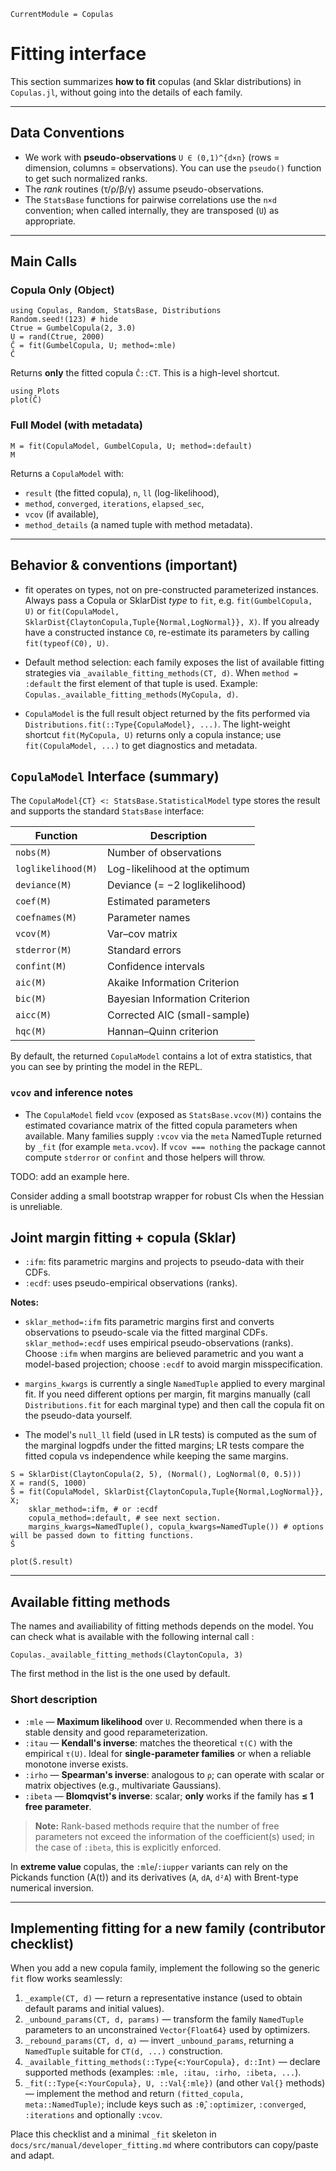 ```@meta
CurrentModule = Copulas
```

# Fitting interface

This section summarizes **how to fit** copulas (and Sklar distributions) in `Copulas.jl`, without going into the details of each family.

---

## Data Conventions

* We work with **pseudo-observations** `U ∈ (0,1)^{d×n}` (rows = dimension, columns = observations). You can use the `pseudo()` function to get such normalized ranks. 
* The *rank* routines (τ/ρ/β/γ) assume pseudo-observations.
* The `StatsBase` functions for pairwise correlations use the `n×d` convention; when called internally, they are transposed (`U`) as appropriate.

---

## Main Calls

### Copula Only (Object)

```@example fitting_interface
using Copulas, Random, StatsBase, Distributions
Random.seed!(123) # hide
Ctrue = GumbelCopula(2, 3.0)
U = rand(Ctrue, 2000)
Ĉ = fit(GumbelCopula, U; method=:mle)
Ĉ
```

Returns **only** the fitted copula `Ĉ::CT`. This is a high-level shortcut.

```@example fitting_interface
using Plots
plot(Ĉ)
```

### Full Model (with metadata)

```@example fitting_interface
M = fit(CopulaModel, GumbelCopula, U; method=:default)
M
```

Returns a `CopulaModel` with:

* `result` (the fitted copula), `n`, `ll` (log-likelihood),
* `method`, `converged`, `iterations`, `elapsed_sec`,
* `vcov` (if available),
* `method_details` (a named tuple with method metadata).

---

## Behavior & conventions (important)

- fit operates on types, not on pre-constructed parameterized instances. Always pass a Copula or SklarDist *type* to `fit`, e.g. `fit(GumbelCopula, U)` or `fit(CopulaModel, SklarDist{ClaytonCopula,Tuple{Normal,LogNormal}}, X)`. If you already have a constructed instance `C0`, re-estimate its parameters by calling `fit(typeof(C0), U)`.

- Default method selection: each family exposes the list of available fitting strategies via `_available_fitting_methods(CT, d)`. When `method = :default` the first element of that tuple is used. Example: `Copulas._available_fitting_methods(MyCopula, d)`.

- `CopulaModel` is the full result object returned by the fits performed via `Distributions.fit(::Type{CopulaModel}, ...)`. The light-weight shortcut `fit(MyCopula, U)` returns only a copula instance; use `fit(CopulaModel, ...)` to get diagnostics and metadata.

## `CopulaModel` Interface (summary)

The `CopulaModel{CT} <: StatsBase.StatisticalModel` type stores the result and supports the standard `StatsBase` interface:

| Function           | Description                     |
| ------------------ | ------------------------------- |
| `nobs(M)`          | Number of observations          |
| `loglikelihood(M)` | Log-likelihood at the optimum   |
| `deviance(M)`      | Deviance (= −2 loglikelihood)   |
| `coef(M)`          | Estimated parameters            |
| `coefnames(M)`     | Parameter names                 |
| `vcov(M)`          | Var–cov matrix                  |
| `stderror(M)`      | Standard errors                 |
| `confint(M)`       | Confidence intervals            |
| `aic(M)`           | Akaike Information Criterion    |
| `bic(M)`           | Bayesian Information Criterion  |
| `aicc(M)`          | Corrected AIC (small-sample)    |
| `hqc(M)`           | Hannan–Quinn criterion          |


By default, the returned `CopulaModel` contains a lot of extra statistics, that you can see by printing the model in the REPL. 

### `vcov` and inference notes

- The `CopulaModel` field `vcov` (exposed as `StatsBase.vcov(M)`) contains the estimated covariance matrix of the fitted copula parameters when available. Many families supply `:vcov` via the `meta` NamedTuple returned by `_fit` (for example `meta.vcov`). If `vcov === nothing` the package cannot compute `stderror` or `confint` and those helpers will throw.

TODO: add an example here. 

Consider adding a small bootstrap wrapper for robust CIs when the Hessian is unreliable.

## Joint margin fitting + copula (Sklar)

* `:ifm`: fits parametric margins and projects to pseudo-data with their CDFs.
* `:ecdf`: uses pseudo-empirical observations (ranks).

**Notes:**

- `sklar_method=:ifm` fits parametric margins first and converts observations to pseudo-scale via the fitted marginal CDFs. `sklar_method=:ecdf` uses empirical pseudo-observations (ranks). Choose `:ifm` when margins are believed parametric and you want a model-based projection; choose `:ecdf` to avoid margin misspecification.

- `margins_kwargs` is currently a single `NamedTuple` applied to every marginal fit. If you need different options per margin, fit margins manually (call `Distributions.fit` for each marginal type) and then call the copula fit on the pseudo-data yourself.

- The model's `null_ll` field (used in LR tests) is computed as the sum of the marginal logpdfs under the fitted margins; LR tests compare the fitted copula vs independence while keeping the same margins.

```@example fitting_interface
S = SklarDist(ClaytonCopula(2, 5), (Normal(), LogNormal(0, 0.5)))
X = rand(S, 1000)
Ŝ = fit(CopulaModel, SklarDist{ClaytonCopula,Tuple{Normal,LogNormal}}, X;
	sklar_method=:ifm, # or :ecdf
	copula_method=:default, # see next section. 
	margins_kwargs=NamedTuple(), copula_kwargs=NamedTuple()) # options will be passed down to fitting functions. 
Ŝ
```

```@example fitting_interface
plot(Ŝ.result)
```

---

## Available fitting methods

The names and availiability of fitting methods depends on the model. You can check what is available with the following internal call : 

```@example fitting_interface
Copulas._available_fitting_methods(ClaytonCopula, 3)
```

The first method in the list is the one used by default. 

### Short description

* `:mle` — **Maximum likelihood** over `U`. Recommended when there is a stable density and good reparameterization.
* `:itau` — **Kendall's inverse**: matches the theoretical `τ(C)` with the empirical `τ(U)`. Ideal for **single-parameter families** or when a reliable monotone inverse exists.
* `:irho` — **Spearman's inverse**: analogous to `ρ`; can operate with scalar or matrix objectives (e.g., multivariate Gaussians).
* `:ibeta` — **Blomqvist's inverse**: scalar; **only** works if the family has **≤ 1 free parameter**.

> **Note:** Rank-based methods require that the number of free parameters not exceed the information of the coefficient(s) used; in the case of `:ibeta`, this is explicitly enforced.

In **extreme value** copulas, the `:mle`/`:iupper` variants can rely on the Pickands function (A(t)) and its derivatives (`A`, `dA`, `d²A`) with Brent-type numerical inversion.

---

## Implementing fitting for a new family (contributor checklist)

When you add a new copula family, implement the following so the generic `fit` flow works seamlessly:

1. `_example(CT, d)` — return a representative instance (used to obtain default params and initial values).
2. `_unbound_params(CT, d, params)` — transform the family `NamedTuple` parameters to an unconstrained `Vector{Float64}` used by optimizers.
3. `_rebound_params(CT, d, α)` — invert `_unbound_params`, returning a `NamedTuple` suitable for `CT(d, ...)` construction.
4. `_available_fitting_methods(::Type{<:YourCopula}, d::Int)` — declare supported methods (examples:  `:mle, :itau, :irho, :ibeta, ...`).
5. `_fit(::Type{<:YourCopula}, U, ::Val{:mle})` (and other `Val{}` methods) — implement the method and return `(fitted_copula, meta::NamedTuple)`; include keys such as `:θ̂`, `:optimizer`, `:converged`, `:iterations` and optionally `:vcov`.

Place this checklist and a minimal `_fit` skeleton in `docs/src/manual/developer_fitting.md` where contributors can copy/paste and adapt.
````

